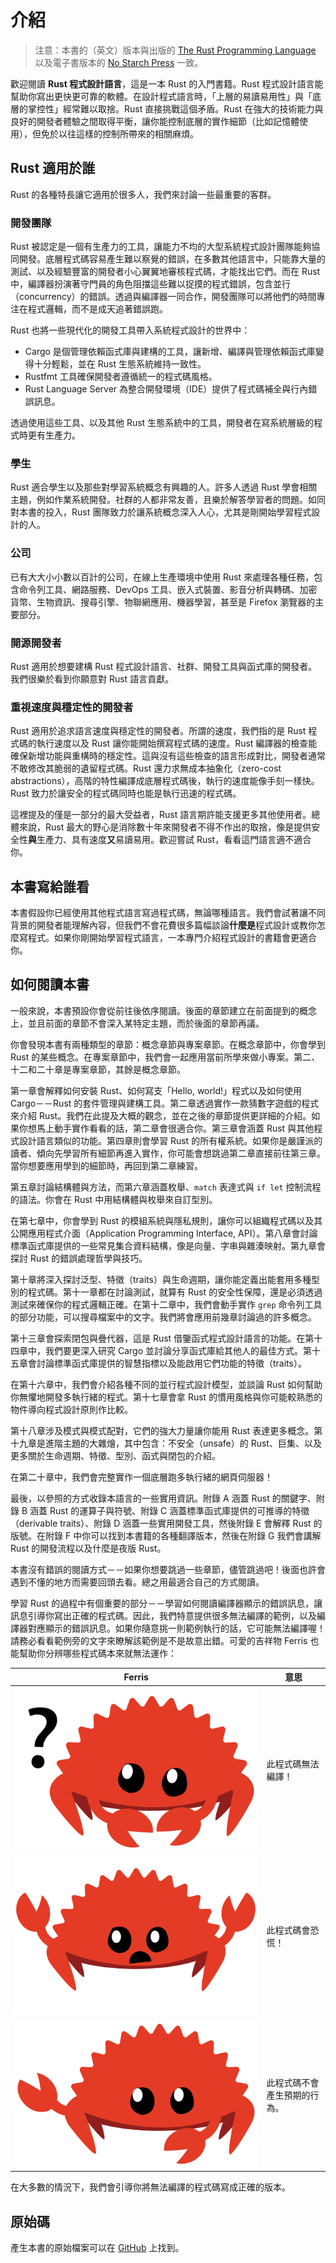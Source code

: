 # 介紹

> 注意：本書的（英文）版本與出版的 [The Rust Programming Language][nsprust] 以及電子書版本的 [No Starch Press][nsp] 一致。

[nsprust]: https://nostarch.com/rust
[nsp]: https://nostarch.com/

歡迎閱讀 **Rust 程式設計語言**，這是一本 Rust 的入門書籍。Rust 程式設計語言能幫助你寫出更快更可靠的軟體。在設計程式語言時，「上層的易讀易用性」與「底層的掌控性」經常難以取捨。Rust 直接挑戰這個矛盾。Rust 在強大的技術能力與良好的開發者體驗之間取得平衡，讓你能控制底層的實作細節（比如記憶體使用），但免於以往這樣的控制所帶來的相關麻煩。

## Rust 適用於誰

Rust 的各種特長讓它適用於很多人，我們來討論一些最重要的客群。

### 開發團隊

Rust 被認定是一個有生產力的工具，讓能力不均的大型系統程式設計團隊能夠協同開發。底層程式碼容易產生難以察覺的錯誤，在多數其他語言中，只能靠大量的測試、以及經驗豐富的開發者小心翼翼地審核程式碼，才能找出它們。而在 Rust 中，編譯器扮演著守門員的角色阻擋這些難以捉摸的程式錯誤，包含並行（concurrency）的錯誤。透過與編譯器一同合作，開發團隊可以將他們的時間專注在程式邏輯，而不是成天追著錯誤跑。

Rust 也將一些現代化的開發工具帶入系統程式設計的世界中：

* Cargo 是個管理依賴函式庫與建構的工具，讓新增、編譯與管理依賴函式庫變得十分輕鬆，並在 Rust 生態系統維持一致性。
* Rustfmt 工具確保開發者遵循統一的程式碼風格。
* Rust Language Server 為整合開發環境（IDE）提供了程式碼補全與行內錯誤訊息。

透過使用這些工具、以及其他 Rust 生態系統中的工具，開發者在寫系統層級的程式時更有生產力。

### 學生

Rust 適合學生以及那些對學習系統概念有興趣的人。許多人透過 Rust 學會相關主題，例如作業系統開發。社群的人都非常友善，且樂於解答學習者的問題。如同對本書的投入，Rust 團隊致力於讓系統概念深入人心，尤其是剛開始學習程式設計的人。

### 公司

已有大大小小數以百計的公司，在線上生產環境中使用 Rust 來處理各種任務，包含命令列工具、網路服務、DevOps 工具、嵌入式裝置、影音分析與轉碼、加密貨幣、生物資訊、搜尋引擎、物聯網應用、機器學習，甚至是 Firefox 瀏覽器的主要部分。

### 開源開發者

Rust 適用於想要建構 Rust 程式設計語言、社群、開發工具與函式庫的開發者。我們很樂於看到你願意對 Rust 語言貢獻。

### 重視速度與穩定性的開發者

Rust 適用於追求語言速度與穩定性的開發者。所謂的速度，我們指的是 Rust 程式碼的執行速度以及 Rust 讓你能開始撰寫程式碼的速度。Rust 編譯器的檢查能確保新增功能與重構時的穩定性。這與沒有這些檢查的語言形成對比，開發者通常不敢修改其脆弱的遺留程式碼。Rust 還力求無成本抽象化（zero-cost abstractions），高階的特性編譯成底層程式碼後，執行的速度能像手刻一樣快。Rust 致力於讓安全的程式碼同時也能是執行迅速的程式碼。


這裡提及的僅是一部分的最大受益者，Rust 語言期許能支援更多其他使用者。總體來說，Rust 最大的野心是消除數十年來開發者不得不作出的取捨，像是提供安全性**與**生產力、具有速度**又**易讀易用。歡迎嘗試 Rust，看看這門語言適不適合你。

## 本書寫給誰看

本書假設你已經使用其他程式語言寫過程式碼，無論哪種語言。我們會試著讓不同背景的開發者能理解內容，但我們不會花費很多篇幅談論**什麼是**程式設計或教你怎麼寫程式。如果你剛開始學習程式語言，一本專門介紹程式設計的書籍會更適合你。

## 如何閱讀本書

一般來說，本書預設你會從前往後依序閱讀。後面的章節建立在前面提到的概念上，並且前面的章節不會深入某特定主題，而於後面的章節再議。

你會發現本書有兩種類型的章節：概念章節與專案章節。在概念章節中，你會學到 Rust 的某些概念。在專案章節中，我們會一起應用當前所學來做小專案。第二、十二和二十章是專案章節，其餘是概念章節。

第一章會解釋如何安裝 Rust、如何寫支「Hello, world!」程式以及如何使用 Cargo－－Rust 的套件管理與建構工具。第二章透過實作一款猜數字遊戲的程式來介紹 Rust。我們在此提及大概的觀念，並在之後的章節提供更詳細的介紹。如果你想馬上動手實作看看的話，第二章會很適合你。第三章會涵蓋 Rust 與其他程式設計語言類似的功能。第四章則會學習 Rust 的所有權系統。如果你是嚴謹派的讀者、傾向先學習所有細節再進入實作，你可能會想跳過第二章直接前往第三章。當你想要應用學到的細節時，再回到第二章練習。

第五章討論結構體與方法，而第六章涵蓋枚舉、`match` 表達式與 `if let` 控制流程的語法。你會在 Rust 中用結構體與枚舉來自訂型別。

在第七章中，你會學到 Rust 的模組系統與隱私規則，讓你可以組織程式碼以及其公開應用程式介面（Application Programming Interface, API）。第八章會討論標準函式庫提供的一些常見集合資料結構，像是向量、字串與雜湊映射。第九章會探討 Rust 的錯誤處理哲學與技巧。

第十章將深入探討泛型、特徵（traits）與生命週期，讓你能定義出能套用多種型別的程式碼。第十一章都在討論測試，就算有 Rust 的安全性保障，還是必須透過測試來確保你的程式邏輯正確。在第十二章中，我們會動手實作 `grep` 命令列工具的部分功能，可以搜尋檔案中的文字。我們將會應用前幾章討論過的許多概念。

第十三章會探索閉包與疊代器，這是 Rust 借鑒函式程式設計語言的功能。在第十四章中，我們要更深入研究 Cargo 並討論分享函式庫給其他人的最佳方式。第十五章會討論標準函式庫提供的智慧指標以及能啟用它們功能的特徵（traits）。

在第十六章中，我們會介紹各種不同的並行程式設計模型，並談論 Rust 如何幫助你無懼地開發多執行緒的程式。第十七章會拿 Rust 的慣用風格與你可能較熟悉的物件導向程式設計原則作比較。

第十八章涉及模式與模式配對，它們的強大力量讓你能用 Rust 表達更多概念。第十九章是進階主題的大雜燴，其中包含：不安全（unsafe）的 Rust、巨集、以及更多關於生命週期、特徵、型別、函式與閉包的介紹。

在第二十章中，我們會完整實作一個底層跑多執行緒的網頁伺服器！

最後，以參照的方式收錄本語言的一些實用資訊。附錄 A 涵蓋 Rust 的關鍵字、附錄 B 涵蓋 Rust 的運算子與符號、附錄 C 涵蓋標準函式庫提供的可推導的特徵（derivable traits）、附錄 D 涵蓋一些實用開發工具，然後附錄 E 會解釋 Rust 的版號。在附錄 F 中你可以找到本書籍的各種翻譯版本，然後在附錄 G 我們會講解 Rust 的開發流程以及什麼是夜版 Rust。

本書沒有錯誤的閱讀方式－－如果你想要跳過一些章節，儘管跳過吧！後面也許會遇到不懂的地方而需要回頭去看。總之用最適合自己的方式閱讀。

<span id="ferris"></span>

學習 Rust 的過程中有個重要的部分－－學習如何閱讀編譯器顯示的錯誤訊息，讓訊息引導你寫出正確的程式碼。因此，我們特意提供很多無法編譯的範例，以及編譯器對應顯示的錯誤訊息。如果你隨意挑一則範例執行的話，它可能無法編譯喔！請務必看看範例旁的文字來瞭解該範例是不是故意出錯。可愛的吉祥物 Ferris 也能幫助你分辨哪些程式碼本來就無法運作：

| Ferris                                                                                                           | 意思                                          |
|------------------------------------------------------------------------------------------------------------------|--------------------------------------------------|
| <img src="img/ferris/does_not_compile.svg" class="ferris-explain" alt="Ferris 有疑問"/>            | 此程式碼無法編譯！                      |
| <img src="img/ferris/panics.svg" class="ferris-explain" alt="Ferris 兩鉗一攤"/>                   | 此程式碼會恐慌！                                |
| <img src="img/ferris/not_desired_behavior.svg" class="ferris-explain" alt="Ferris 舉鉗聳肩"/> | 此程式碼不會產生預期的行為。 |

在大多數的情況下，我們會引導你將無法編譯的程式碼寫成正確的版本。

## 原始碼

產生本書的原始檔案可以在 [GitHub][book] 上找到。

[book]: https://github.com/rust-tw/book-tw
